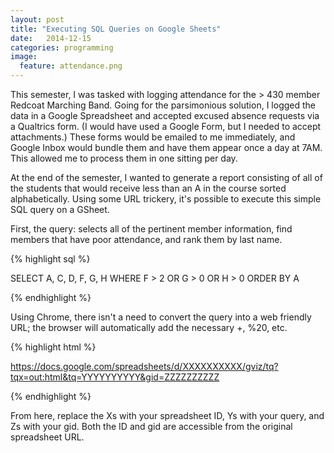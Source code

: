 ```yaml
---
layout: post
title: "Executing SQL Queries on Google Sheets"
date:   2014-12-15
categories: programming
image:
  feature: attendance.png
---
```


This semester, I was tasked with logging attendance for the > 430 member Redcoat Marching Band. Going for the parsimonious solution, I logged the data in a Google Spreadsheet and accepted excused absence requests via a Qualtrics form. (I would have used a Google Form, but I needed to accept attachments.) These forms would be emailed to me immediately, and Google Inbox would bundle them and have them appear once a day at 7AM. This allowed me to process them in one sitting per day.

At the end of the semester, I wanted to generate a report consisting of all of the students that would receive less than an A in the course sorted alphabetically. Using some URL trickery, it's possible to execute this simple SQL query on a GSheet.

First, the query: selects all of the pertinent member information, find members that have poor attendance, and rank them by last name.

{% highlight sql %}

SELECT A, C, D, F, G, H WHERE F > 2 OR G > 0 OR H > 0 ORDER BY A

{% endhighlight %}

Using Chrome, there isn't a need to convert the query into a web friendly URL; the browser will automatically add the necessary +, %20, etc.

{% highlight html %}

https://docs.google.com/spreadsheets/d/XXXXXXXXXX/gviz/tq?tqx=out:html&tq=YYYYYYYYYY&gid=ZZZZZZZZZZ

{% endhighlight %}

From here, replace the Xs with your spreadsheet ID, Ys with your query, and Zs with your gid. Both the ID and gid are accessible from the original spreadsheet URL.